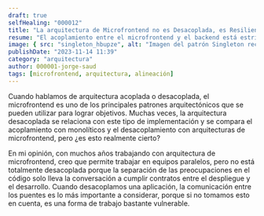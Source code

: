 ```yaml
---
draft: true
selfHealing: "000012"
title: "La arquitectura de Microfrontend no es Desacoplada, es Resiliente"
resume: "El acoplamiento entre el microfrontend y el backend está estrictamente protegido por un contrato. Sin embargo, si este contrato se rompe, podría potencialmente interrumpir toda la aplicación. El problema no es el acoplamiento en sí, sino la necesidad de resiliencia en este tipo de desarrollo. Es crucial implementar métodos que puedan manejar cualquier cambio en el backend de manera efectiva. Y más importante aún, una comunicación clara."
image: { src: "singleton_hbupze", alt: "Imagen del patrón Singleton reciclado" }
publishDate: "2023-11-14 11:39"
category: "arquitectura"
author: 000001-jorge-saud
tags: [microfrontend, arquitectura, alineación]
---
```


Cuando hablamos de arquitectura acoplada o desacoplada, el microfrontend es uno de los principales patrones arquitectónicos que se pueden utilizar para lograr objetivos. Muchas veces, la arquitectura desacoplada se relaciona con este tipo de implementación y se compara el acoplamiento con monolíticos y el desacoplamiento con arquitecturas de microfrontend, pero ¿es esto realmente cierto?

En mi opinión, con muchos años trabajando con arquitectura de microfrontend, creo que permite trabajar en equipos paralelos, pero no está totalmente desacoplada porque la separación de las preocupaciones en el código solo lleva la conversación a cumplir contratos entre el despliegue y el desarrollo. Cuando desacoplamos una aplicación, la comunicación entre los puentes es lo más importante a considerar, porque si no tomamos esto en cuenta, es una forma de trabajo bastante vulnerable.